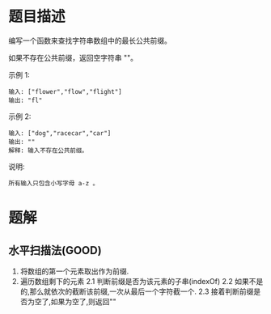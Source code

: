 # 题目描述

编写一个函数来查找字符串数组中的最长公共前缀。

如果不存在公共前缀，返回空字符串 ""。

示例 1:
```
输入: ["flower","flow","flight"]
输出: "fl"
```

示例 2:
```
输入: ["dog","racecar","car"]
输出: ""
解释: 输入不存在公共前缀。
```

说明:
```
所有输入只包含小写字母 a-z 。

```

# 题解

## 水平扫描法(GOOD)
1. 将数组的第一个元素取出作为前缀.
2. 遍历数组剩下的元素
    2.1 判断前缀是否为该元素的子串(indexOf)
    2.2 如果不是的,那么就依次的截断该前缀,一次从最后一个字符截一个.
    2.3 接着判断前缀是否为空了,如果为空了,则返回""


